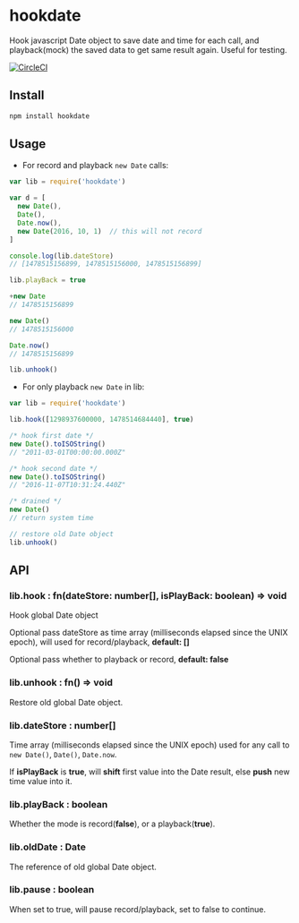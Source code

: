 # hookdate
Hook javascript Date object to save date and time for each call, and playback(mock) the saved data to get same result again. Useful for testing.

[![CircleCI](https://circleci.com/gh/futurist/hookdate.svg?style=svg)](https://circleci.com/gh/futurist/hookdate)

## Install

``` bash
npm install hookdate
```

## Usage

 - For record and playback `new Date` calls:

``` javascript
var lib = require('hookdate')

var d = [
  new Date(),
  Date(),
  Date.now(),
  new Date(2016, 10, 1)  // this will not record
]

console.log(lib.dateStore)
// [1478515156899, 1478515156000, 1478515156899]

lib.playBack = true

+new Date
// 1478515156899

new Date()
// 1478515156000

Date.now()
// 1478515156899

lib.unhook()
```

 - For only playback `new Date` in lib:

``` javascript
var lib = require('hookdate')

lib.hook([1298937600000, 1478514684440], true)

/* hook first date */
new Date().toISOString()
// "2011-03-01T00:00:00.000Z"

/* hook second date */
new Date().toISOString()
// "2016-11-07T10:31:24.440Z"

/* drained */
new Date()
// return system time

// restore old Date object
lib.unhook()
```

## API

### **lib.hook : fn(dateStore: number[], isPlayBack: boolean) => void**

Hook global Date object

Optional pass dateStore as time array (milliseconds elapsed since the UNIX epoch), will used for record/playback, **default: []**

Optional pass whether to playback or record, **default: false**

### **lib.unhook : fn() => void**

Restore old global Date object.

### **lib.dateStore : number[]**

Time array (milliseconds elapsed since the UNIX epoch) used for any call to `new Date()`, `Date()`, `Date.now`.

If **isPlayBack** is **true**, will **shift** first value into the Date result, else **push** new time value into it.

### **lib.playBack : boolean**

Whether the mode is record(**false**), or a playback(**true**).

### **lib.oldDate : Date**

The reference of old global Date object.

### **lib.pause : boolean**

When set to true, will pause record/playback, set to false to continue.



